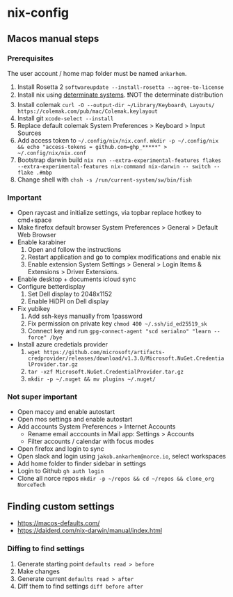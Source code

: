 # nix-config

## Macos manual steps

### Prerequisites

The user account / home map folder must be named `ankarhem`.

1. Install Rosetta 2 `softwareupdate --install-rosetta --agree-to-license`
2. Install nix using [determinate systems](https://github.com/DeterminateSystems/nix-installer). ❗NOT the determinate distribution
3. Install colemak `curl -O --output-dir ~/Library/Keyboard\ Layouts/ https://colemak.com/pub/mac/Colemak.keylayout`
4. Install git `xcode-select --install`
5. Replace default colemak System Preferences > Keyboard > Input Sources
6. Add access token to `~/.config/nix/nix.conf`. `mkdir -p ~/.config/nix && echo "access-tokens = github.com=ghp_*****" > ~/.config/nix/nix.conf`
7. Bootstrap darwin build `nix run --extra-experimental-features flakes --extra-experimental-features nix-command nix-darwin -- switch --flake .#mbp`
8. Change shell with `chsh -s /run/current-system/sw/bin/fish`

### Important
* Open raycast and initialize settings, via topbar replace hotkey to cmd+space
* Make firefox default browser System Preferences > General > Default Web Browser
* Enable karabiner
    1. Open and follow the instructions
    2. Restart application and go to complex modifications and enable nix
    3. Enable extension System Settings > General > Login Items & Extensions > Driver Extensions.
* Enable desktop + documents icloud sync
* Configure betterdisplay
    1. Set Dell display to 2048x1152
    2. Enable HiDPI on Dell display
* Fix yubikey
    1. Add ssh-keys manually from 1password
    2. Fix permission on private key `chmod 400 ~/.ssh/id_ed25519_sk`
    3. Connect key and run `gpg-connect-agent "scd serialno" "learn --force" /bye`
* Install azure credetials provider
    1. `wget https://github.com/microsoft/artifacts-credprovider/releases/download/v1.3.0/Microsoft.NuGet.CredentialProvider.tar.gz`
    2. `tar -xzf Microsoft.NuGet.CredentialProvider.tar.gz`
    3. `mkdir -p ~/.nuget && mv plugins ~/.nuget/`

### Not super important

* Open maccy and enable autostart
* Open mos settings and enable autostart
* Add accounts System Preferences > Internet Accounts
    - Rename email acccounts in Mail app: Settings > Accounts
    - Filter accounts / calendar with focus modes
* Open firefox and login to sync
* Open slack and login using `jakob.ankarhem@norce.io`, select workspaces
* Add home folder to finder sidebar in settings
* Login to Github `gh auth login`
* Clone all norce repos `mkdir -p ~/repos && cd ~/repos && clone_org NorceTech`

## Finding custom settings

- https://macos-defaults.com/
- https://daiderd.com/nix-darwin/manual/index.html

### Diffing to find settings

1. Generate starting point `defaults read > before`
2. Make changes
3. Generate current `defaults read > after`
4. Diff them to find settings `diff before after`
